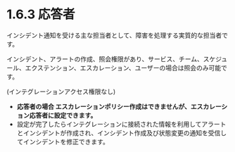 # 1.6.3 応答者

インシデント通知を受ける主な担当者として、障害を処理する実質的な担当者です。

インシデント、アラートの作成、照会権限があり、サービス、チーム、スケジュール、エクステンション、エスカレーション、ユーザーの場合は照会のみ可能です。

(インテグレーションアクセス権限なし)



* **応答者の場合 エスカレーションポリシー作成はできませんが、エスカレーション応答者に設定できます。**
* 設定が完了したらインテグレーションに接続された情報を利用してアラートとインシデントが作成され、インシデント作成及び状態変更の通知を受信してインシデントを修正できます。

